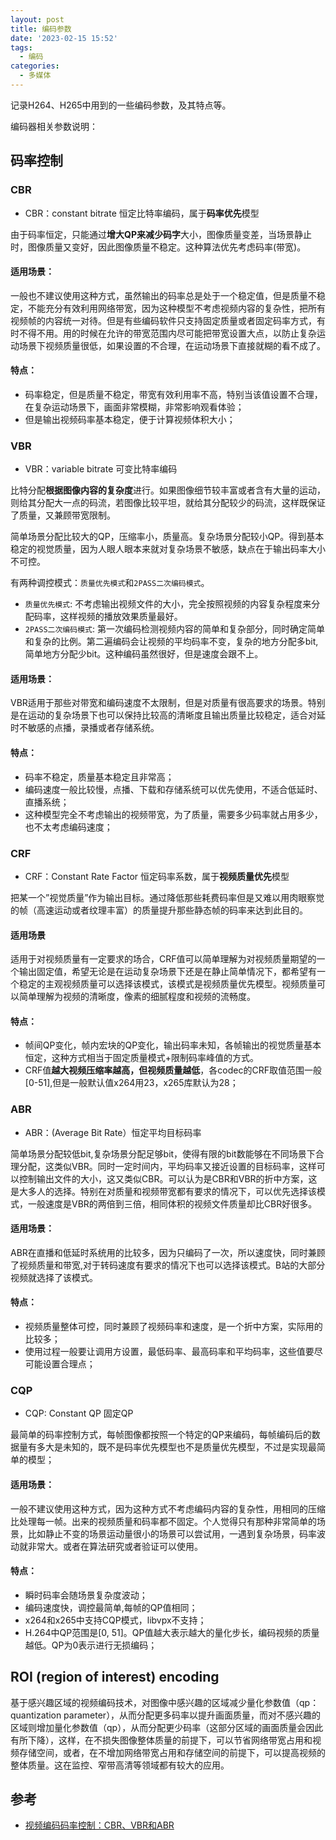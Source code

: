 ```yaml
---
layout: post
title: 编码参数
date: '2023-02-15 15:52'
tags:
  - 编码
categories:
  - 多媒体
---
```


记录H264、H265中用到的一些编码参数，及其特点等。

<!--more-->

编码器相关参数说明：

## 码率控制


### CBR

- CBR：constant bitrate 恒定比特率编码，属于**码率优先**模型

由于码率恒定，只能通过**增大QP来减少码字**大小，图像质量变差，当场景静止时，图像质量又变好，因此图像质量不稳定。这种算法优先考虑码率(带宽)。

#### 适用场景：

一般也不建议使用这种方式，虽然输出的码率总是处于一个稳定值，但是质量不稳定，不能充分有效利用网络带宽，因为这种模型不考虑视频内容的复杂性，把所有视频帧的内容统一对待。但是有些编码软件只支持固定质量或者固定码率方式，有时不得不用。用的时候在允许的带宽范围内尽可能把带宽设置大点，以防止复杂运动场景下视频质量很低，如果设置的不合理，在运动场景下直接就糊的看不成了。

#### 特点：

- 码率稳定，但是质量不稳定，带宽有效利用率不高，特别当该值设置不合理，在复杂运动场景下，画面非常模糊，非常影响观看体验；
- 但是输出视频码率基本稳定，便于计算视频体积大小；


### VBR

- VBR：variable bitrate 可变比特率编码

比特分配**根据图像内容的复杂度**进行。如果图像细节较丰富或者含有大量的运动，则给其分配大一点的码流，若图像比较平坦，就给其分配较少的码流，这样既保证了质量，又兼顾带宽限制。

简单场景分配比较大的QP，压缩率小，质量高。复杂场景分配较小QP。得到基本稳定的视觉质量，因为人眼人眼本来就对复杂场景不敏感，缺点在于输出码率大小不可控。

有两种调控模式：`质量优先模式`和`2PASS二次编码模式`。

- `质量优先模式`: 不考虑输出视频文件的大小，完全按照视频的内容复杂程度来分配码率，这样视频的播放效果质量最好。
- `2PASS二次编码模式`: 第一次编码检测视频内容的简单和复杂部分，同时确定简单和复杂的比例。第二遍编码会让视频的平均码率不变，复杂的地方分配多bit,简单地方分配少bit。这种编码虽然很好，但是速度会跟不上。

#### 适用场景：

VBR适用于那些对带宽和编码速度不太限制，但是对质量有很高要求的场景。特别是在运动的复杂场景下也可以保持比较高的清晰度且输出质量比较稳定，适合对延时不敏感的点播，录播或者存储系统。

#### 特点：

- 码率不稳定，质量基本稳定且非常高；
- 编码速度一般比较慢，点播、下载和存储系统可以优先使用，不适合低延时、直播系统；
- 这种模型完全不考虑输出的视频带宽，为了质量，需要多少码率就占用多少，也不太考虑编码速度；


### CRF

- CRF：Constant Rate Factor 恒定码率系数，属于**视频质量优先**模型

把某一个”视觉质量”作为输出目标。通过降低那些耗费码率但是又难以用肉眼察觉的帧（高速运动或者纹理丰富）的质量提升那些静态帧的码率来达到此目的。

#### 适用场景

适用于对视频质量有一定要求的场合，CRF值可以简单理解为对视频质量期望的一个输出固定值，希望无论是在运动复杂场景下还是在静止简单情况下，都希望有一个稳定的主观视频质量可以选择该模式，该模式是视频质量优先模型。视频质量可以简单理解为视频的清晰度，像素的细腻程度和视频的流畅度。

#### 特点：

- 帧间QP变化，帧内宏块的QP变化，输出码率未知，各帧输出的视觉质量基本恒定，这种方式相当于固定质量模式+限制码率峰值的方式。
- CRF值**越大视频压缩率越高，但视频质量越低**，各codec的CRF取值范围一般[0-51],但是一般默认值x264用23，x265库默认为28；


### ABR

- ABR：(Average Bit Rate）恒定平均目标码率

简单场景分配较低bit,复杂场景分配足够bit，使得有限的bit数能够在不同场景下合理分配，这类似VBR。同时一定时间内，平均码率又接近设置的目标码率，这样可以控制输出文件的大小，这又类似CBR。可以认为是CBR和VBR的折中方案，这是大多人的选择。特别在对质量和视频带宽都有要求的情况下，可以优先选择该模式，一般速度是VBR的两倍到三倍，相同体积的视频文件质量却比CBR好很多。

#### 适用场景：

ABR在直播和低延时系统用的比较多，因为只编码了一次，所以速度快，同时兼顾了视频质量和带宽,对于转码速度有要求的情况下也可以选择该模式。B站的大部分视频就选择了该模式。

#### 特点：

- 视频质量整体可控，同时兼顾了视频码率和速度，是一个折中方案，实际用的比较多；
- 使用过程一般要让调用方设置，最低码率、最高码率和平均码率，这些值要尽可能设置合理点；


### CQP

- CQP: Constant QP 固定QP

最简单的码率控制方式，每帧图像都按照一个特定的QP来编码，每帧编码后的数据量有多大是未知的，既不是码率优先模型也不是质量优先模型，不过是实现最简单的模型；

#### 适用场景：

一般不建议使用这种方式，因为这种方式不考虑编码内容的复杂性，用相同的压缩比处理每一帧。出来的视频质量和码率都不固定。个人觉得只有那种非常简单的场景，比如静止不变的场景运动量很小的场景可以尝试用，一遇到复杂场景，码率波动就非常大。或者在算法研究或者验证可以使用。

#### 特点：

- 瞬时码率会随场景复杂度波动；
- 编码速度快，调控最简单,每帧的QP值相同；
- x264和x265中支持CQP模式，libvpx不支持；
- H.264中QP范围是[0, 51]。QP值越大表示越大的量化步长，编码视频的质量越低。QP为0表示进行无损编码；


## ROI (region of interest) encoding

基于感兴趣区域的视频编码技术，对图像中感兴趣的区域减少量化参数值（qp：quantization parameter），从而分配更多码率以提升画面质量，而对不感兴趣的区域则增加量化参数值（qp），从而分配更少码率（这部分区域的画面质量会因此有所下降），这样，在不损失图像整体质量的前提下，可以节省网络带宽占用和视频存储空间，或者，在不增加网络带宽占用和存储空间的前提下，可以提高视频的整体质量。这在监控、窄带高清等领域都有较大的应用。




## 参考

- [视频编码码率控制：CBR、VBR和ABR](https://blog.csdn.net/shixin_0125/article/details/108995705?)

